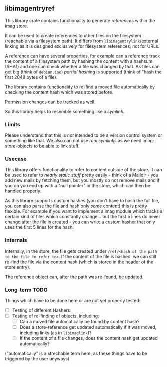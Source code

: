 ## libimagentryref

This library crate contains functionality to generate _references_ within the
imag store.

It can be used to create references to other files on the filesystem (reachable
via a filesystem path). It differs from `libimagentrylink`/external linking as
it is designed exclusively for filesystem references, not for URLs.

A reference can have several properties, for example can a reference track the
content of a filesystem path by hashing the content with a hashsum (SHA1) and
one can check whether a file was changed by that.
As files can get big (think of `debian.iso`) _partial hashing_ is supported
(think of "hash the first 2048 bytes of a file).

The library contains functionality to re-find a moved file automatically by
checking the content hash which was stored before.

Permission changes can be tracked as well.

So this library helps to resemble something like a _symlink_.

### Limits

Please understand that this is _not_ intended to be a version control system or
something like that.
We also can not use _real symlinks_ as we need imag-store-objects to be able to
link stuff.

### Usecase

This library offers functionality to refer to content outside of the store.
It can be used to refer to _nearly static stuff_ pretty easily - think of a
Maildir - you add new mails by fetching them, but you mostly do not remove mails
and if you do you end up with a "null pointer" in the store, which can then be
handled properly.

As this library supports custom hashes (you don't have to hash the full file,
you can also parse the file and hash only _some_ content) this is pretty
flexible.
For example if you want to implement a imag module which tracks a certain kind
of files which constantly change... but the first 5 lines do never change
after the file is created - you can write a custom hasher that only uses the
first 5 lines for the hash.

### Internals

Internally, in the store, the file gets created under
`/ref/<hash of the path to the file to refer to>`.
If the content of the file is hashed, we can still re-find the file via the
content hash (which is stored in the header of the store entry).

The reference object can, after the path was re-found, be updated.

### Long-term TODO

Things which have to be done here or are not yet properly tested:

- [ ] Testing of different Hashers
- [ ] Testing of re-finding of objects, including:
  - [ ] Can a moved file automatically be found by content hash?
  - [ ] Does a store-reference get updated automatically if it was moved,
    including links (as in `libimaglink`)?
  - [ ] If the content of a file changes, does the content hash get updated
    automatically?

("automatically" is a strechable term here, as these things have to be triggered
by the user anyways)

